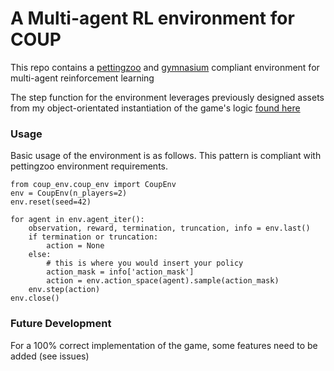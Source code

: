 # A Multi-agent RL environment for COUP

This repo contains a [pettingzoo](https://pettingzoo.farama.org/index.html) and [gymnasium](https://gymnasium.farama.org) compliant environment for multi-agent reinforcement learning

The step function for the environment leverages previously designed assets from my object-orientated instantiation of the game's logic [found here](https://github.com/AlexAdrian-Hamazaki/COUP)

### Usage

Basic usage of the environment is as follows. This pattern is compliant with pettingzoo environment requirements.

```
from coup_env.coup_env import CoupEnv
env = CoupEnv(n_players=2)
env.reset(seed=42)

for agent in env.agent_iter():
    observation, reward, termination, truncation, info = env.last()
    if termination or truncation:
        action = None
    else:
        # this is where you would insert your policy
        action_mask = info['action_mask']
        action = env.action_space(agent).sample(action_mask) 
    env.step(action)
env.close()
```

### Future Development

For a 100% correct implementation of the game, some features need to be added (see issues)

